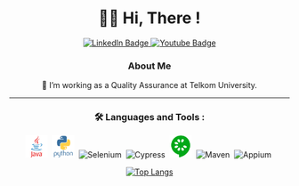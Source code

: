 <div id="badges" align="center">
<h1>
🙋‍♂ Hi, There !
</h1>


<div id="badges" align="center">
  <a href="https://www.linkedin.com/in/yulio-ferdinand-354a4818b/">
    <img src="https://img.shields.io/badge/LinkedIn-blue?style=for-the-badge&logo=linkedin&logoColor=white" alt="LinkedIn Badge"/>
  </a>
    <a href="https://mail.google.com">
    <img src="https://img.shields.io/badge/yulioferdinand@gmail.com-red?style=for-the-badge&logo=gmail&logoColor=white" alt="Youtube Badge"/>
  </a>
</div> 



### About Me                                                                                                                                       
💼 I’m working as a Quality Assurance at Telkom University. 
  
---
  
### :hammer_and_wrench: Languages and Tools :
<div align="center">
  <img src="https://github.com/devicons/devicon/blob/master/icons/java/java-original-wordmark.svg" title="Java" alt="Java" width="40" height="40"/>&nbsp;
  <img src="https://github.com/devicons/devicon/blob/master/icons/python/python-original-wordmark.svg" title="Python" alt="Python" width="40" height="40"/>&nbsp;
  <img src="https://github.com/gilbarbara/logos/blob/master/logos/selenium.svg" title="Selenium" alt="Selenium" width="40" height="40"/>&nbsp;
  <img src="https://github.com/simple-icons/simple-icons/blob/master/icons/cypress.svg" title="Cypress" alt="Cypress" width="40" height="40"/>&nbsp;
  <img src="https://github.com/devicons/devicon/blob/master/icons/cucumber/cucumber-plain.svg" title="Cucumber" alt="Cucumber" width="40" height="40"/>&nbsp;
  <img src="https://github.com/gilbarbara/logos/blob/master/logos/maven.svg" title="Maven" alt="Maven" width="40" height="40"/>&nbsp;
  <img src="https://github.com/detain/svg-logos/blob/master/svg/appium.svg" title="Appium" alt="Appium" width="40" height="40"/>&nbsp;
                                                                                                                                 
                                                                                                                                            
</div>
                       
[![Top Langs](https://github-readme-stats.vercel.app/api/top-langs/?username=yulioferd&layout=compact&theme=vision-friendly-dark)](https://github.com/anuraghazra/github-readme-stats)
</div>                                                                                                                      
                                                                                                                              

<!---
yulioferd/yulioferd is a ✨ special ✨ repository because its `README.md` (this file) appears on your GitHub profile.
You can click the Preview link to take a look at your changes.
--->
